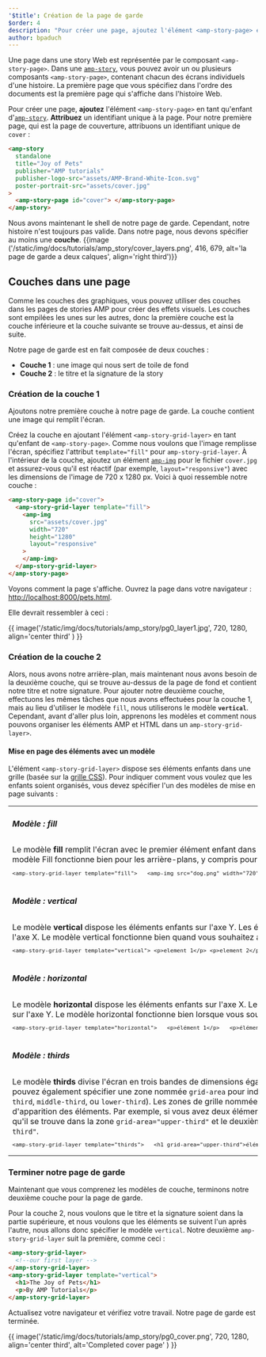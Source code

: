 ```yaml
---
'$title': Création de la page de garde
$order: 4
description: "Pour créer une page, ajoutez l'élément <amp-story-page> en tant qu'enfant d'amp-story. Attribuez un identifiant unique à la page. Pour notre première page, qui est la page de garde, attribuons un identifiant unique de couverture : ..."
author: bpaduch
---
```


Une page dans une story Web est représentée par le composant `<amp-story-page>`. Dans une [`amp-story`](../../../../documentation/components/reference/amp-story.md), vous pouvez avoir un ou plusieurs composants `<amp-story-page>`, contenant chacun des écrans individuels d'une histoire. La première page que vous spécifiez dans l'ordre des documents est la première page qui s'affiche dans l'histoire Web.

Pour créer une page, **ajoutez** l'élément `<amp-story-page>` en tant qu'enfant d'[`amp-story`](../../../../documentation/components/reference/amp-story.md). **Attribuez** un identifiant unique à la page. Pour notre première page, qui est la page de couverture, attribuons un identifiant unique de `cover` :

```html
<amp-story
  standalone
  title="Joy of Pets"
  publisher="AMP tutorials"
  publisher-logo-src="assets/AMP-Brand-White-Icon.svg"
  poster-portrait-src="assets/cover.jpg"
>
  <amp-story-page id="cover"> </amp-story-page>
</amp-story>
```

Nous avons maintenant le shell de notre page de garde. Cependant, notre histoire n'est toujours pas valide. Dans notre page, nous devons spécifier au moins une **couche**. {{image ('/static/img/docs/tutorials/amp_story/cover_layers.png', 416, 679, alt='la page de garde a deux calques', align='right third')}}

## Couches dans une page

Comme les couches des graphiques, vous pouvez utiliser des couches dans les pages de stories AMP pour créer des effets visuels. Les couches sont empilées les unes sur les autres, donc la première couche est la couche inférieure et la couche suivante se trouve au-dessus, et ainsi de suite.

Notre page de garde est en fait composée de deux couches :

- **Couche 1** : une image qui nous sert de toile de fond
- **Couche 2** : le titre et la signature de la story

### Création de la couche 1

Ajoutons notre première couche à notre page de garde. La couche contient une image qui remplit l'écran.

Créez la couche en ajoutant l'élément `<amp-story-grid-layer>` en tant qu'enfant de `<amp-story-page>`. Comme nous voulons que l'image remplisse l'écran, spécifiez l'attribut `template="fill"` pour `amp-story-grid-layer`. À l'intérieur de la couche, ajoutez un élément [`amp-img`](../../../../documentation/components/reference/amp-img.md) pour le fichier `cover.jpg` et assurez-vous qu'il est réactif (par exemple, `layout="responsive"`) avec les dimensions de l'image de 720 x 1280 px. Voici à quoi ressemble notre couche :

```html
<amp-story-page id="cover">
  <amp-story-grid-layer template="fill">
    <amp-img
      src="assets/cover.jpg"
      width="720"
      height="1280"
      layout="responsive"
    >
    </amp-img>
  </amp-story-grid-layer>
</amp-story-page>
```

Voyons comment la page s'affiche. Ouvrez la page dans votre navigateur : <a href="http://localhost:8000/pets.html">http://localhost:8000/pets.html</a>.

Elle devrait ressembler à ceci :

{{ image('/static/img/docs/tutorials/amp_story/pg0_layer1.jpg', 720, 1280, align='center third' ) }}

### Création de la couche 2

Alors, nous avons notre arrière-plan, mais maintenant nous avons besoin de la deuxième couche, qui se trouve au-dessus de la page de fond et contient notre titre et notre signature. Pour ajouter notre deuxième couche, effectuons les mêmes tâches que nous avons effectuées pour la couche 1, mais au lieu d'utiliser le modèle `fill`, nous utiliserons le modèle **`vertical`**. Cependant, avant d'aller plus loin, apprenons les modèles et comment nous pouvons organiser les éléments AMP et HTML dans un `amp-story-grid-layer>`.

#### Mise en page des éléments avec un modèle

L'élément `<amp-story-grid-layer>` dispose ses éléments enfants dans une grille (basée sur la [grille CSS](https://www.w3.org/TR/css-grid-1/)). Pour indiquer comment vous voulez que les enfants soient organisés, vous devez spécifier l'un des modèles de mise en page suivants :

<table class="noborder">
<tr>
    <td colspan="2"><h5 id="fill">Modèle : fill</h5></td>
</tr>
<tr>
    <td width="65%">Le modèle <strong>fill</strong> remplit l'écran avec le premier élément enfant dans la couche. Tout autre enfant dans cette couche n'est pas affiché. Le modèle Fill fonctionne bien pour les arrière-plans, y compris pour les images et les vidéos.    <code class="nopad"><pre>&lt;amp-story-grid-layer template="fill">   &lt;amp-img src="dog.png" width="720" height="1280" layout="responsive">   &lt;/amp-img> &lt;/amp-story-grid-layer></pre></code>
</td>
    <td>     {{ image('/static/img/docs/tutorials/amp_story/layer-fill.png', 216, 341) }}</td>
</tr>
<tr>
    <td colspan="2"><h5 id="vertical">Modèle : vertical</h5></td>
</tr>
<tr>
    <td width="65%">Le modèle <strong>vertical</strong> dispose les éléments enfants sur l'axe Y. Les éléments sont alignés en haut de l'écran, et occupent tout l'écran sur l'axe X. Le modèle vertical fonctionne bien quand vous souhaitez accumuler verticalement les éléments l'un après l'autre. <code class="nopad"><pre>&lt;amp-story-grid-layer template="vertical"> &lt;p>element 1&lt;/p> &lt;p>element 2&lt;/p> &lt;p>element 3&lt;/p> &lt;/amp-story-grid-layer></pre></code>
</td>
    <td>{{ image('/static/img/docs/tutorials/amp_story/layer-vertical.png', 216, 341) }}</td>
</tr>
<tr>
    <td colspan="2"><h5 id="horizontal">Modèle : horizontal</h5></td>
</tr>
<tr>
    <td width="65%">Le modèle <strong>horizontal</strong> dispose les éléments enfants sur l'axe X.  Les éléments sont alignés au début de l'écran, et occupent tout l'écran sur l'axe Y. Le modèle horizontal fonctionne bien lorsque vous souhaitez accumuler horizontalement les éléments l'un après l'autre.     <code class="nopad"><pre>&lt;amp-story-grid-layer template="horizontal">   &lt;p>élément 1&lt;/p>   &lt;p>élément 2&lt;/p>   &lt;p>élément 3&lt;/p> &lt;/amp-story-grid-layer></pre></code>
</td>
    <td>     {{ image('/static/img/docs/tutorials/amp_story/layer-horizontal.png', 216, 341) }}</td>
</tr>
<tr>
    <td colspan="2"><h5 id="thirds">Modèle : thirds</h5></td>
</tr>
<tr>
<td width="65%"> Le modèle <strong>thirds</strong> divise l'écran en trois bandes de dimensions égales, et vous permet de loger du contenu dans chaque zone. Vous pouvez également spécifier une zone nommée <code>grid-area</code> pour indiquer dans quel tiers vous souhaitez placer votre contenu (<code>upper-third</code>, <code>middle-third</code>, ou <code>lower-third</code>). Les zones de grille nommées sont utiles pour modifier le comportement par défaut des endroits d'apparition des éléments. Par exemple, si vous avez deux éléments dans la couche, vous pouvez spécifier le premier élément pour qu'il se trouve dans la zone <code>grid-area="upper-third"</code> et le deuxième élément pour qu'il se trouve dans la zone <code>grid-area="lower-third"</code>. <code class="nopad"><pre>&lt;amp-story-grid-layer template="thirds">   &lt;h1 grid-area="upper-third">élément 1&lt;/h1>   &lt;p grid-area="lower-third">élément 2&lt;/p> &lt;/amp-story-grid-layer> </pre></code>
</td>
<td>{{ image('/static/img/docs/tutorials/amp_story/layer-thirds.png', 216, 341) }}</td>
</tr>
</table>

### Terminer notre page de garde

Maintenant que vous comprenez les modèles de couche, terminons notre deuxième couche pour la page de garde.

Pour la couche 2, nous voulons que le titre et la signature soient dans la partie supérieure, et nous voulons que les éléments se suivent l'un après l'autre, nous allons donc spécifier le modèle `vertical`. Notre deuxième `amp-story-grid-layer` suit la première, comme ceci :

```html
<amp-story-grid-layer>
  <!--our first layer -->
</amp-story-grid-layer>
<amp-story-grid-layer template="vertical">
  <h1>The Joy of Pets</h1>
  <p>By AMP Tutorials</p>
</amp-story-grid-layer>
```

Actualisez votre navigateur et vérifiez votre travail. Notre page de garde est terminée.

{{ image('/static/img/docs/tutorials/amp_story/pg0_cover.png', 720, 1280, align='center third', alt='Completed cover page' ) }}
